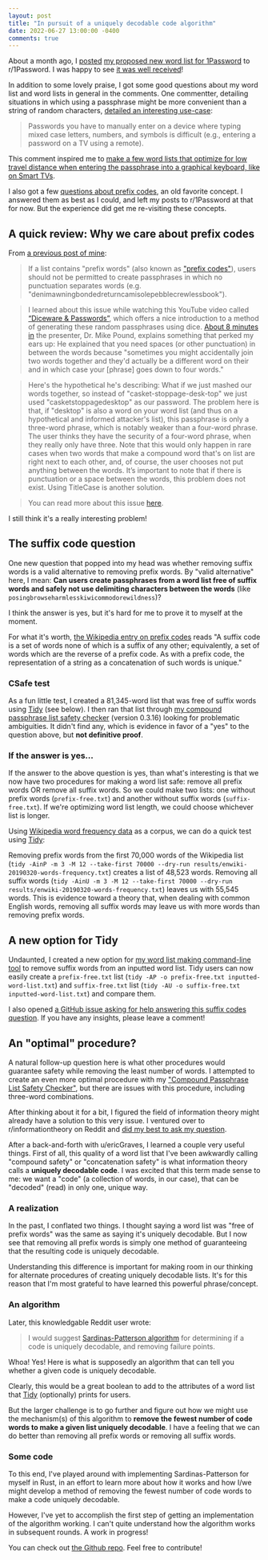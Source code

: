 ```yaml
---
layout: post
title: "In pursuit of a uniquely decodable code algorithm"
date: 2022-06-27 13:00:00 -0400
comments: true
---
```


About a month ago, I [posted](https://www.reddit.com/r/1Password/comments/ur4otq/proposed_new_word_list/) [my proposed new word list for 1Password](https://github.com/sts10/generated-wordlists/blob/main/lists/1password-replacement/1password-replacement.txt) to r/1Password. I was happy to see [it was well received](https://www.reddit.com/r/1Password/comments/ur4otq/comment/i8v7g29/?utm_source=reddit&utm_medium=web2x&context=3)! 

In addition to some lovely praise, I got some good questions about my word list and word lists in general in the comments. One commentter, detailing situations in which using a passphrase might be more convenient than a string of random characters, [detailed an interesting use-case](https://www.reddit.com/r/1Password/comments/ur4otq/comment/i8yoaty/?utm_source=reddit&utm_medium=web2x&context=3):

> Passwords you have to manually enter on a device where typing mixed case letters, numbers, and symbols is difficult (e.g., entering a password on a TV using a remote).

This comment inspired me to [make a few word lists that optimize for low travel distance when entering the passphrase into a graphical keyboard, like on Smart TVs](https://github.com/sts10/remote-words).

I also got a few [questions about prefix codes](https://www.reddit.com/r/1Password/comments/ur4otq/comment/i8ylj8f/?utm_source=reddit&utm_medium=web2x&context=3), an old favorite concept. I answered them as best as I could, and left my posts to r/1Password at that for now. But the experience did get me re-visiting these concepts.

## A quick review: Why we care about prefix codes

From [a previous post of mine](https://sts10.github.io/2020/09/30/making-a-word-list.html#the-question-of-prefix-words): 

> If a list contains "prefix words" (also known as ["prefix codes"](https://en.wikipedia.org/wiki/Prefix_code)), users should not be permitted to create passphrases in which no punctuation separates words (e.g. "denimawningbondedreturncamisolepebblecrewlessbook"). 

> I learned about this issue while watching this YouTube video called [“Diceware & Passwords”](https://www.youtube.com/watch?v=Pe_3cFuSw1E), which offers a nice introduction to a method of generating these random passphrases using dice. [About 8 minutes in](https://youtu.be/Pe_3cFuSw1E?t=8m36s) the presenter, Dr. Mike Pound, explains something that perked my ears up: He explained that you need spaces (or other punctuation) in between the words because "sometimes you might accidentally join two words together and they'd actually be a different word on their and in which case your [phrase] goes down to four words."

> Here's the hypothetical he's describing: What if we just mashed our words together, so instead of "casket-stoppage-desk-top" we just used "casketstoppagedesktop" as our password. The problem here is that, if "desktop" is also a word on your word list (and thus on a hypothetical and informed attacker's list), this passphrase is only a three-word phrase, which is notably weaker than a four-word phrase. The user thinks they have the security of a four-word phrase, when they really only have three. Note that this would only happen in rare cases when two words that make a compound word that's on list are right next to each other, and, of course, the user chooses not put anything between the words. It’s important to note that if there is punctuation or a space between the words, this problem does not exist. Using TitleCase is another solution.

> You can read more about this issue [here](https://github.com/ulif/diceware#id3).

I still think it's a really interesting problem!

## The suffix code question

One new question that popped into my head was whether removing suffix words is a valid alternative to removing prefix words. By "valid alternative" here, I mean: **Can users create passphrases from a word list free of suffix words and safely not use delimiting characters between the words** (like `posingbrowseharmlesskiwicommodorewildness`)? 

I think the answer is yes, but it's hard for me to prove it to myself at the moment.

For what it's worth, [the Wikipedia entry on prefix codes](https://en.wikipedia.org/wiki/Prefix_code#Related_concepts) reads "A suffix code is a set of words none of which is a suffix of any other; equivalently, a set of words which are the reverse of a prefix code. As with a prefix code, the representation of a string as a concatenation of such words is unique." 

### CSafe test

As a fun little test, I created a 81,345-word list that was free of suffix words using [Tidy](https://sts10.github.io/2021/12/09/tidy-0-2-0.html) (see below). I then ran that list through [my compound passphrase list safety checker](https://github.com/sts10/csafe) (version 0.3.16) looking for problematic ambiguities. It didn't find any, which is evidence in favor of a "yes" to the question above, but **not definitive proof**.

### If the answer is yes...

If the answer to the above question is yes, than what's interesting is that we now have two procedures for making a word list safe: remove all prefix words OR remove all suffix words. So we could make two lists: one without prefix words (`prefix-free.txt`) and another without suffix words (`suffix-free.txt`). If we're optimizing word list length, we could choose whichever list is longer.

Using [Wikipedia word frequency data](https://github.com/IlyaSemenov/wikipedia-word-frequency/blob/master/results/enwiki-20190320-words-frequency.txt) as a corpus, we can do a quick test using [Tidy](https://github.com/sts10/tidy):

Removing prefix words from the first 70,000 words of the Wikipedia list (`tidy -AinP -m 3 -M 12 --take-first 70000 --dry-run results/enwiki-20190320-words-frequency.txt`) creates a list of 48,523 words. Removing all suffix words (`tidy -AinU -m 3 -M 12 --take-first 70000 --dry-run results/enwiki-20190320-words-frequency.txt`) leaves us with 55,545 words. This is evidence toward a theory that, when dealing with common English words, removing all suffix words may leave us with more words than removing prefix words.

## A new option for Tidy

Undaunted, I created a new option for [my word list making command-line tool](https://github.com/sts10/tidy) to remove suffix words from an inputted word list. Tidy users can now easily create a `prefix-free.txt` list (`tidy -AP -o prefix-free.txt inputted-word-list.txt`) and `suffix-free.txt` list (`tidy -AU -o suffix-free.txt inputted-word-list.txt`) and compare them.

I also opened [a GitHub issue asking for help answering this suffix codes question](https://github.com/sts10/tidy/issues/7). If you have any insights, please leave a comment!

## An "optimal" procedure?

A natural follow-up question here is what other procedures would guarantee safety while removing the least number of words. I attempted to create an even more optimal procedure with my ["Compound Passphrase List Safety Checker"](https://github.com/sts10/csafe), but there are issues with this procedure, including three-word combinations.

After thinking about it for a bit, I figured the field of information theory might already have a solution to this very issue. I ventured over to r/informationtheory on Reddit and [did my best to ask my question](https://www.reddit.com/r/informationtheory/comments/vnretf/question_about_suffix_codes_and_safe_concatenation/). 

After a back-and-forth with u/ericGraves, I learned a couple very useful things. First of all, this quality of a word list that I've been awkwardly calling "compound safety" or "concatenation safety" is what information theory calls a **uniquely decodable code**. I was excited that this term made sense to me: we want a "code" (a collection of words, in our case), that can be "decoded" (read) in only one, unique way.

### A realization

In the past, I conflated two things. I thought saying a word list was "free of prefix words" was the same as saying it's uniquely decodable. But I now see that removing all prefix words is simply one method of guaranteeing that the resulting code is uniquely decodable.

Understanding this difference is important for making room in our thinking for alternate procedures of creating uniquely decodable lists. It's for this reason that I'm most grateful to have learned this powerful phrase/concept.

### An algorithm

Later, this knowledgable Reddit user wrote:

> I would suggest [Sardinas-Patterson algorithm](https://en.wikipedia.org/wiki/Sardinas%E2%80%93Patterson_algorithm) for determining if a code is uniquely decodable, and removing failure points.

Whoa! Yes! Here is what is supposedly an algorithm that can tell you whether a given code is uniquely decodable. 

Clearly, this would be a great boolean to add to the attributes of a word list that [Tidy](https://github.com/sts10/tidy) (optionally) prints for users.

But the larger challenge is to go further and figure out how we might use the mechanism(s) of this algorithm to **remove the fewest number of code words to make a given list uniquely decodable**. I have a feeling that we can do better than removing all prefix words or removing all suffix words.

### Some code

To this end, I've played around with implementing Sardinas-Patterson for myself in Rust, in an effort to learn more about how it works and how I/we might develop a method of removing the fewest number of code words to make a code uniquely decodable.

However, I've yet to accomplish the first step of getting an implementation of the algorithm working. I can't quite understand how the algorithm works in subsequent rounds. A work in progress!

You can check out [the Github repo](https://github.com/sts10/uniquely-decodable). Feel free to contribute!

<!-- ### Can Huffman coding help us here? -->

<!-- https://www.youtube.com/watch?v=dM6us854Jk0 -->
